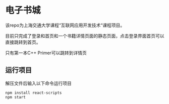 # 电子书城

该repo为上海交通大学课程“互联网应用开发技术“课程项目。

目前只完成了登录和首页和一个书籍详情页面的静态页面，点击登录界面首页可以直接跳转到首页。

只有第一本C++ Primer可以跳转到详情页

## 运行项目

解压文件后输入以下命令运行项目

```
npm install react-scripts
npm start
```

